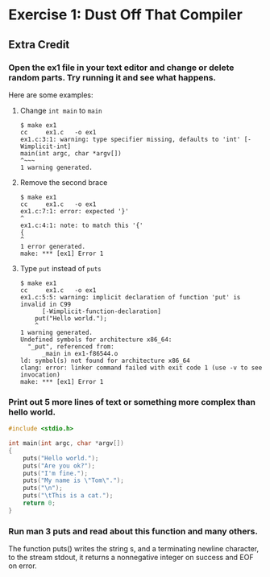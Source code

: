# Exercise 1: Dust Off That Compiler
## Extra Credit
### Open the ex1 file in your text editor and change or delete random parts. Try running it and see what happens.
Here are some examples:  

1. Change `int main` to `main`

    ```
    $ make ex1
    cc     ex1.c   -o ex1
    ex1.c:3:1: warning: type specifier missing, defaults to 'int' [-Wimplicit-int]
    main(int argc, char *argv[])
    ^~~~
    1 warning generated.
    ```
2. Remove the second brace

    ```
    $ make ex1
    cc     ex1.c   -o ex1
    ex1.c:7:1: error: expected '}'
    ^
    ex1.c:4:1: note: to match this '{'
    {
    ^
    1 error generated.
    make: *** [ex1] Error 1
    ```
3. Type `put` instead of `puts`

    ```
    $ make ex1
    cc     ex1.c   -o ex1
    ex1.c:5:5: warning: implicit declaration of function 'put' is invalid in C99
          [-Wimplicit-function-declaration]
        put("Hello world.");
        ^
    1 warning generated.
    Undefined symbols for architecture x86_64:
      "_put", referenced from:
          _main in ex1-f86544.o
    ld: symbol(s) not found for architecture x86_64
    clang: error: linker command failed with exit code 1 (use -v to see invocation)
    make: *** [ex1] Error 1
    ```
    
### Print out 5 more lines of text or something more complex than hello world.
```c
#include <stdio.h>

int main(int argc, char *argv[])
{
    puts("Hello world.");
    puts("Are you ok?");
    puts("I'm fine.");
    puts("My name is \"Tom\".");
    puts("\n");
    puts("\tThis is a cat.");
    return 0;
}
```
### Run man 3 puts and read about this function and many others.
The function puts() writes the string s, and a terminating newline character, to the stream stdout, it returns a nonnegative integer on success and EOF on error.
